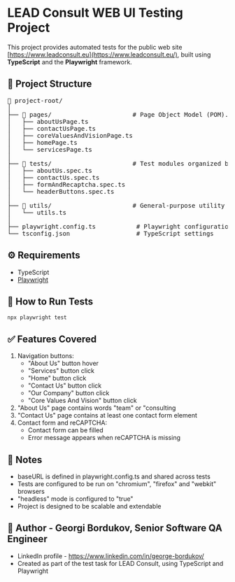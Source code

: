 # LEAD Consult WEB UI Testing Project

This project provides automated tests for the public web site [https://www.leadconsult.eu](https://www.leadconsult.eu/), built using **TypeScript** and the **Playwright** framework.

## 📁 Project Structure

<pre>
📁 project-root/
│
├── 📁 pages/                      # Page Object Model (POM). Contains locators and navigations for pages
│   ├── aboutUsPage.ts
│   ├── contactUsPage.ts
│   ├── coreValuesAndVisionPage.ts
│   ├── homePage.ts
│   └── servicesPage.ts
│
├── 📁 tests/                      # Test modules organized by scenarios
│   ├── aboutUs.spec.ts
│   ├── contactUs.spec.ts
│   ├── formAndRecaptcha.spec.ts
│   └── headerButtons.spec.ts
│
├── 📁 utils/                      # General-purpose utility functions
│   └── utils.ts
│
├── playwright.config.ts           # Playwright configurations
└── tsconfig.json                  # TypeScript settings
</pre>

## ⚙️ Requirements

- TypeScript
- [Playwright](https://playwright.dev/)


## 🚀 How to Run Tests
```npx playwright test```

## ✅ Features Covered
1. Navigation buttons:
    * "About Us" button hover
    * "Services" button click
    * "Home" button click
    * "Contact Us" button click
    * "Our Company" button click
    * "Core Values And Vision" button click
2. "About Us" page contains words "team" or "consulting
3. "Contact Us" page contains at least one contact form element
4. Contact form and reCAPTCHA:
   * Contact form can be filled
   * Error message appears when reCAPTCHA is missing

## 📝 Notes
* baseURL is defined in playwright.config.ts and shared across tests
* Tests are configured to be run on "chromium", "firefox" and "webkit" browsers
* "headless" mode is configured to "true"
* Project is designed to be scalable and extendable

## 👤 Author - Georgi Bordukov, Senior Software QA Engineer
* LinkedIn profile - https://www.linkedin.com/in/george-bordukov/
* Created as part of the test task for LEAD Consult, using TypeScript and Playwright